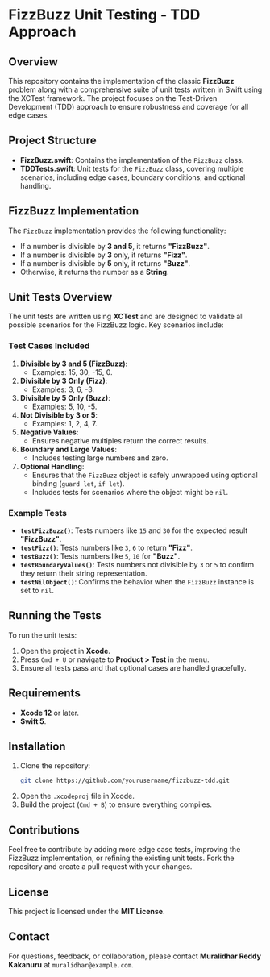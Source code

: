 # FizzBuzz Unit Testing - TDD Approach

## Overview
This repository contains the implementation of the classic **FizzBuzz** problem along with a comprehensive suite of unit tests written in Swift using the XCTest framework. The project focuses on the Test-Driven Development (TDD) approach to ensure robustness and coverage for all edge cases.

## Project Structure
- **FizzBuzz.swift**: Contains the implementation of the `FizzBuzz` class.
- **TDDTests.swift**: Unit tests for the `FizzBuzz` class, covering multiple scenarios, including edge cases, boundary conditions, and optional handling.

## FizzBuzz Implementation
The `FizzBuzz` implementation provides the following functionality:
- If a number is divisible by **3 and 5**, it returns **"FizzBuzz"**.
- If a number is divisible by **3** only, it returns **"Fizz"**.
- If a number is divisible by **5** only, it returns **"Buzz"**.
- Otherwise, it returns the number as a **String**.

## Unit Tests Overview
The unit tests are written using **XCTest** and are designed to validate all possible scenarios for the FizzBuzz logic. Key scenarios include:

### Test Cases Included
1. **Divisible by 3 and 5 (FizzBuzz)**:
   - Examples: 15, 30, -15, 0.
2. **Divisible by 3 Only (Fizz)**:
   - Examples: 3, 6, -3.
3. **Divisible by 5 Only (Buzz)**:
   - Examples: 5, 10, -5.
4. **Not Divisible by 3 or 5**:
   - Examples: 1, 2, 4, 7.
5. **Negative Values**:
   - Ensures negative multiples return the correct results.
6. **Boundary and Large Values**:
   - Includes testing large numbers and zero.
7. **Optional Handling**:
   - Ensures that the `FizzBuzz` object is safely unwrapped using optional binding (`guard let`, `if let`).
   - Includes tests for scenarios where the object might be `nil`.

### Example Tests
- **`testFizzBuzz()`**: Tests numbers like `15` and `30` for the expected result **"FizzBuzz"**.
- **`testFizz()`**: Tests numbers like `3`, `6` to return **"Fizz"**.
- **`testBuzz()`**: Tests numbers like `5`, `10` for **"Buzz"**.
- **`testBoundaryValues()`**: Tests numbers not divisible by `3` or `5` to confirm they return their string representation.
- **`testNilObject()`**: Confirms the behavior when the `FizzBuzz` instance is set to `nil`.

## Running the Tests
To run the unit tests:
1. Open the project in **Xcode**.
2. Press `Cmd + U` or navigate to **Product > Test** in the menu.
3. Ensure all tests pass and that optional cases are handled gracefully.

## Requirements
- **Xcode 12** or later.
- **Swift 5**.

## Installation
1. Clone the repository:
   ```sh
   git clone https://github.com/yourusername/fizzbuzz-tdd.git
   ```
2. Open the `.xcodeproj` file in Xcode.
3. Build the project (`Cmd + B`) to ensure everything compiles.

## Contributions
Feel free to contribute by adding more edge case tests, improving the FizzBuzz implementation, or refining the existing unit tests. Fork the repository and create a pull request with your changes.

## License
This project is licensed under the **MIT License**.

## Contact
For questions, feedback, or collaboration, please contact **Muralidhar Reddy Kakanuru** at `muralidhar@example.com`.

